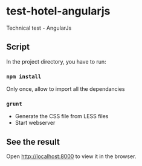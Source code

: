 # test-hotel-angularjs

Technical test - AngularJs

## Script

In the project directory, you have to run:

### `npm install`

Only once, allow to import all the dependancies

### `grunt`

- Generate the CSS file from LESS files
- Start webserver

## See the result

Open [http://localhost:8000](http://localhost:8000) to view it in the browser.
